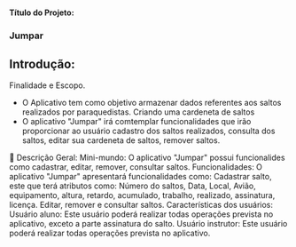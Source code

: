 
<h4>Título do Projeto:</h4><h3>Jumpar</h3>

<h2>Introdução:</h2>
Finalidade e Escopo.
<ul>
  <li>O Aplicativo tem como objetivo armazenar dados referentes aos saltos realizados por paraquedistas. Criando uma cardeneta de saltos</li>
  <li>O aplicativo "Jumpar" irá comtemplar funcionalidades que irão proporcionar ao usuário cadastro dos saltos realizados, consulta dos saltos, editar sua cardeneta de saltos, remover saltos.
</li>
</ul> 
 Descrição Geral: 
	Mini-mundo: O aplicativo "Jumpar" possui funcionalides como cadastrar, editar, remover, consultar saltos.
	Funcionalidades: O aplicativo "Jumpar" apresentará funcionalidades como:
		Cadastrar salto, este que terá atributos como: Número do saltos, Data, Local, Avião, equipamento, altura, retardo, acumulado, trabalho, realizado, assinatura, licença.
Editar, remover e consultar saltos.
	 Características dos usuários: 
		Usuário aluno:	Este usuário poderá realizar todas operações prevista no aplicativo, exceto a parte assinatura do salto.
		Usuário instrutor: Este usuário poderá realizar todas operações prevista no aplicativo.
